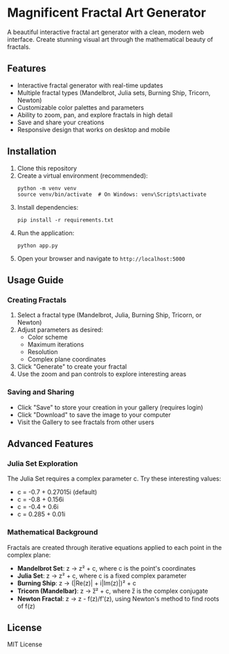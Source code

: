# Magnificent Fractal Art Generator

A beautiful interactive fractal art generator with a clean, modern web interface. Create stunning visual art through the mathematical beauty of fractals.

## Features

- Interactive fractal generator with real-time updates
- Multiple fractal types (Mandelbrot, Julia sets, Burning Ship, Tricorn, Newton)
- Customizable color palettes and parameters
- Ability to zoom, pan, and explore fractals in high detail
- Save and share your creations
- Responsive design that works on desktop and mobile

## Installation

1. Clone this repository
2. Create a virtual environment (recommended):
   ```
   python -m venv venv
   source venv/bin/activate  # On Windows: venv\Scripts\activate
   ```
3. Install dependencies:
   ```
   pip install -r requirements.txt
   ```
4. Run the application:
   ```
   python app.py
   ```
5. Open your browser and navigate to `http://localhost:5000`

## Usage Guide

### Creating Fractals

1. Select a fractal type (Mandelbrot, Julia, Burning Ship, Tricorn, or Newton)
2. Adjust parameters as desired:
   - Color scheme
   - Maximum iterations
   - Resolution
   - Complex plane coordinates
3. Click "Generate" to create your fractal
4. Use the zoom and pan controls to explore interesting areas

### Saving and Sharing

- Click "Save" to store your creation in your gallery (requires login)
- Click "Download" to save the image to your computer
- Visit the Gallery to see fractals from other users

## Advanced Features

### Julia Set Exploration

The Julia Set requires a complex parameter c. Try these interesting values:
- c = -0.7 + 0.27015i (default)
- c = -0.8 + 0.156i
- c = -0.4 + 0.6i
- c = 0.285 + 0.01i

### Mathematical Background

Fractals are created through iterative equations applied to each point in the complex plane:

- **Mandelbrot Set**: z → z² + c, where c is the point's coordinates
- **Julia Set**: z → z² + c, where c is a fixed complex parameter
- **Burning Ship**: z → (|Re(z)| + i|Im(z)|)² + c
- **Tricorn (Mandelbar)**: z → z̅² + c, where z̅ is the complex conjugate
- **Newton Fractal**: z → z - f(z)/f'(z), using Newton's method to find roots of f(z)

## License

MIT License 